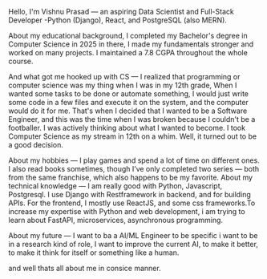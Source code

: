 Hello, I'm Vishnu Prasad — an aspiring Data Scientist and Full-Stack Developer -Python (Django), React, and PostgreSQL (also MERN).

About my educational background, I completed my Bachelor's degree in Computer Science in 2025 in there, I made my fundamentals stronger and worked on many projects. I maintained a 7.8 CGPA throughout the whole course. 

And what got me hooked up with CS — I realized that programming or computer science was my thing when I was in my 12th grade, When I wanted some tasks to be done or automate something, I would just write some code in a few files and execute it on the system, and the computer would do it for me. That's when I decided that I wanted to be a Software Engineer, and this was the time when I was broken because I couldn't be a footballer. I was actively thinking about what I wanted to become. I took Computer Science as my stream in 12th on a whim. Well, it turned out to be a good decision.

About my hobbies — I play games and spend a lot of time on different ones. I also read books sometimes, though I’ve only completed two series — both from the same franchise, which also happens to be my favorite.
About my technical knowledge — I am really good with Python, Javascript, Postgresql. I use Django with Restframework in backend, and for building APIs. For the frontend, I mostly use ReactJS, and some css frameworks.To increase my expertise with Python and web development, i am trying to learn about FastAPI, microservices, asynchronous programming. 

About my future — I want to ba a AI/ML Engineer to be specific i want to be in a research kind of role, I want to improve the current AI, to make it better, to make it think for itself or something
like a human.

and well thats all about me in consice manner.
